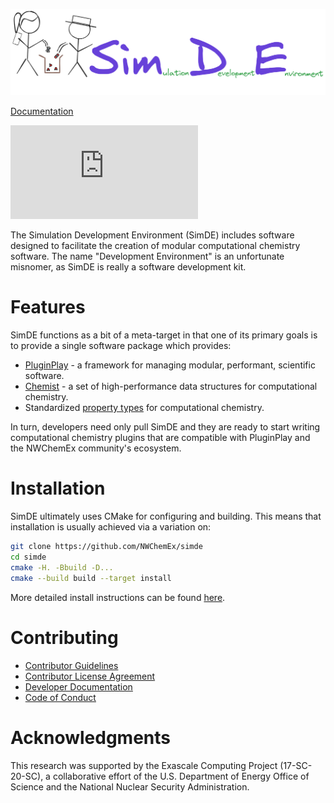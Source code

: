 <!--
  ~ Copyright 2022 NWChemEx-Project
  ~
  ~ Licensed under the Apache License, Version 2.0 (the "License");
  ~ you may not use this file except in compliance with the License.
  ~ You may obtain a copy of the License at
  ~
  ~ http://www.apache.org/licenses/LICENSE-2.0
  ~
  ~ Unless required by applicable law or agreed to in writing, software
  ~ distributed under the License is distributed on an "AS IS" BASIS,
  ~ WITHOUT WARRANTIES OR CONDITIONS OF ANY KIND, either express or implied.
  ~ See the License for the specific language governing permissions and
  ~ limitations under the License.
-->

![SimDE Logo](docs/source/assets/logo.png)

[Documentation](https://nwchemex.github.io/SimDE)

[![Citation Badge](https://api.juleskreuer.eu/citation-badge.php?doi=10.1109/MCSE.2018.2884921)](https://juleskreuer.eu/projekte/citation-badge/)

The Simulation Development Environment (SimDE) includes software designed to
facilitate the creation of modular computational chemistry software. The name
"Development Environment" is an unfortunate misnomer, as SimDE is really a
software development kit.

# Features

SimDE functions as a bit of a meta-target in that one of its primary goals is
to provide a single software package which provides:

- [PluginPlay](https://github.com/NWChemEx/PluginPlay) - a framework for
  managing modular, performant, scientific software.
- [Chemist](https://github.com/NWChemEx/Chemist) - a set of high-performance
  data structures for computational chemistry.
- Standardized [property types](https://nwchemex.github.io/PluginPlay/background/terminology.html#property-type) for computational chemistry.

In turn, developers need only pull SimDE and they are ready to start writing
computational chemistry plugins that are compatible with PluginPlay and the
NWChemEx community's ecosystem.

# Installation

SimDE ultimately uses CMake for configuring and building. This means that
installation is usually achieved via a variation on:

```.sh
git clone https://github.com/NWChemEx/simde
cd simde
cmake -H. -Bbuild -D...
cmake --build build --target install
```
More detailed install instructions can be found
[here](https://nwchemex.github.io/simde/install.html).

# Contributing

- [Contributor Guidelines](https://github.com/NWChemEx/.github/blob/1a883d64519f62da7c8ba2b28aabda7c6f196b2c/.github/CONTRIBUTING.md)
- [Contributor License Agreement](https://github.com/NWChemEx/.github/blob/master/.github/CONTRIBUTING.md#contributor-license-agreement-cla)
- [Developer Documentation](https://nwchemex.github.io/SimDE/developer/index.html)
- [Code of Conduct](https://github.com/NWChemEx/.github/blob/master/.github/CODE_OF_CONDUCT.md)

# Acknowledgments

This research was supported by the Exascale Computing Project (17-SC-20-SC), a
collaborative effort of the U.S. Department of Energy Office of Science and the
National Nuclear Security Administration.
